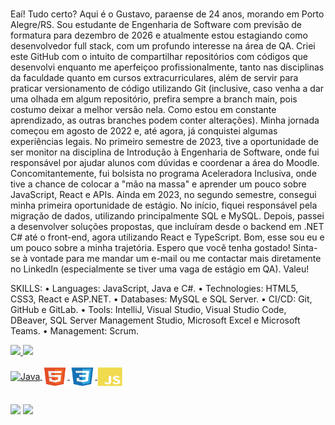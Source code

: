 ###
Eaí! Tudo certo? Aqui é o Gustavo, paraense de 24 anos, morando em Porto Alegre/RS. Sou estudante de Engenharia de Software com previsão de formatura para dezembro de 2026 e atualmente estou estagiando como desenvolvedor full stack, com um profundo interesse na área de QA.
Criei este GitHub com o intuito de compartilhar repositórios com códigos que desenvolvi enquanto me aperfeiçoo profissionalmente, tanto nas disciplinas da faculdade quanto em cursos extracurriculares, além de servir para praticar versionamento de código utilizando Git (inclusive, caso venha a dar uma olhada em algum repositório, prefira sempre a branch main, pois costumo deixar a melhor versão nela. Como estou em constante aprendizado, as outras branches podem conter alterações). 
Minha jornada começou em agosto de 2022 e, até agora, já conquistei algumas experiências legais. No primeiro semestre de 2023, tive a oportunidade de ser monitor na disciplina de Introdução à Engenharia de Software, onde fui responsável por ajudar alunos com dúvidas e coordenar a área do Moodle. Concomitantemente, fui bolsista no programa Aceleradora Inclusiva, onde tive a chance de colocar a "mão na massa" e aprender um pouco sobre JavaScript, React e APIs.
Ainda em 2023, no segundo semestre, consegui minha primeira oportunidade de estágio. No início, fiquei responsável pela migração de dados, utilizando principalmente SQL e MySQL. Depois, passei a desenvolver soluções propostas, que incluíram desde o backend em .NET C# até o front-end, agora utilizando React e TypeScript.
Bom, esse sou eu e um pouco sobre a minha trajetória. Espero que você tenha gostado! Sinta-se à vontade para me mandar um e-mail ou me contactar mais diretamente no LinkedIn (especialmente se tiver uma vaga de estágio em QA). Valeu!

SKILLS:
•	Languages: JavaScript, Java e C#.
•	Technologies: HTML5, CSS3, React e ASP.NET.
•	Databases: MySQL e SQL Server. 
•	CI/CD: Git, GitHub e GitLab.
•	Tools: IntelliJ, Visual Studio, Visual Studio Code, DBeaver, SQL Server Management Studio, Microsoft Excel e Microsoft Teams. 
•	Management: Scrum.


<div>
  <a href="https://github.com/ogustavodecampos">
  <img height="180em" src="https://github-readme-stats.vercel.app/api?username=ogustavodecampos&show_icons=true&theme=blue-green&include_all_commits=true&count_private=true"/>
  <img height="180em" src="https://github-readme-stats.vercel.app/api/top-langs/?username=ogustavodecampos&layout=compact&langs_count=16&theme=blue-green"/>
</div>

<div style="display: inline_block"><br>
  <img align="center" alt="Java" height="30" width="40" src="https://cdn.jsdelivr.net/gh/devicons/devicon/icons/java/java-original.svg">
  <img align="center" alt="HTML" height="30" width="40" src="https://raw.githubusercontent.com/devicons/devicon/master/icons/html5/html5-original.svg">
  <img align="center" alt="CSS" height="30" width="40" src="https://raw.githubusercontent.com/devicons/devicon/master/icons/css3/css3-original.svg">
  <img align="center" alt="Js" height="30" width="40" src="https://raw.githubusercontent.com/devicons/devicon/master/icons/javascript/javascript-plain.svg">
</div>

##

<div>
 <a href = "mailto:o.gustavodecampos@gmail.com"><img src="https://img.shields.io/badge/-Gmail-%23333?style=for-the-badge&logo=gmail&logoColor=white" target="_blank"></a>
 <a href="https://www.linkedin.com/in/ogustavodecampos/" target="_blank"><img src="https://img.shields.io/badge/-LinkedIn-%230077B5?style=for-the-badge&logo=linkedin&logoColor=white" target="_blank"></a> 
</div>
